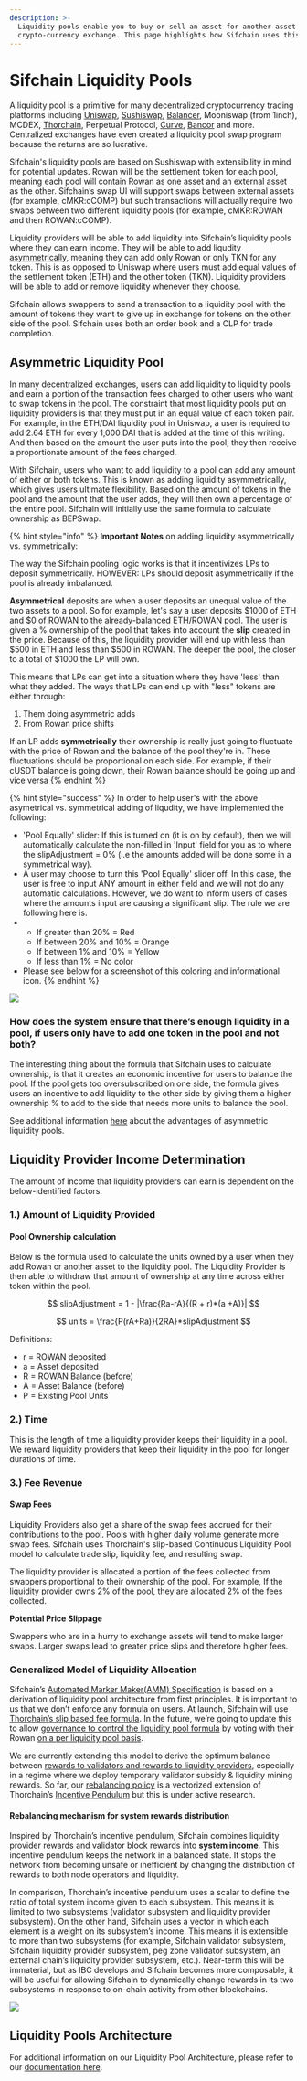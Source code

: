 ```yaml
---
description: >-
  Liquidity pools enable you to buy or sell an asset for another asset on a
  crypto-currency exchange. This page highlights how Sifchain uses this concept.
---
```


# Sifchain Liquidity Pools

A liquidity pool is a primitive for many decentralized cryptocurrency trading platforms including [Uniswap](https://docs.ethhub.io/guides/graphical-guide-for-understanding-uniswap), [Sushiswap](https://boxmining.com/sushi/), [Balancer](https://docs.balancer.finance/getting-started/faq#balancer-pools), Mooniswap \(from 1inch\), MCDEX, [Thorchain](https://docs.thorchain.org/how-it-works/continuous-liquidity-pools), Perpetual Protocol, [Curve](https://www.curve.fi/stableswap-paper.pdf), [Bancor](https://support.bancor.network/hc/en-us/articles/360000472072-What-Are-Bancor-Liquidity-Pools-#:~:text=Liquidity%20pools%20perform%20autonomous%2C%20peer,holding%20its%20%E2%80%9Cpool%20token%E2%80%9D.%29) and more. Centralized exchanges have even created a liquidity pool swap program because the returns are so lucrative.‌

Sifchain's liquidity pools are based on Sushiswap with extensibility in mind for potential updates. Rowan will be the settlement token for each pool, meaning each pool will contain Rowan as one asset and an external asset as the other. Sifchain’s swap UI will support swaps between external assets \(for example, cMKR:cCOMP\) but such transactions will actually require two swaps between two different liquidity pools \(for example, cMKR:ROWAN and then ROWAN:cCOMP\).‌

Liquidity providers will be able to add liquidity into Sifchain’s liquidity pools where they can earn income. They will be able to add liqudity [asymmetrically](https://medium.com/thorchain/asymmetric-withdrawals-on-bepswap-a6924ed2f28b), meaning they can add only Rowan or only TKN for any token. This is as opposed to Uniswap where users must add equal values of the settlement token \(ETH\) and the other token \(TKN\). Liquidity providers will be able to add or remove liquidity whenever they choose.‌

Sifchain allows swappers to send a transaction to a liquidity pool with the amount of tokens they want to give up in exchange for tokens on the other side of the pool. Sifchain uses both an order book and a CLP for trade completion.‌

## Asymmetric Liquidity Pool‌ <a id="asymmetric-liquidity-pool"></a>

In many decentralized exchanges, users can add liquidity to liquidity pools and earn a portion of the transaction fees charged to other users who want to swap tokens in the pool. The constraint that most liquidity pools put on liquidity providers is that they must put in an equal value of each token pair. For example, in the ETH/DAI liquidity pool in Uniswap, a user is required to add 2.64 ETH for every 1,000 DAI that is added at the time of this writing. And then based on the amount the user puts into the pool, they then receive a proportionate amount of the fees charged.‌

With Sifchain, users who want to add liquidity to a pool can add any amount of either or both tokens. This is known as adding liquidity asymmetrically, which gives users ultimate flexibility. Based on the amount of tokens in the pool and the amount that the user adds, they will then own a percentage of the entire pool. Sifchain will initially use the same formula to calculate ownership as BEPSwap.

{% hint style="info" %}
**Important Notes** on adding liquidity asymmetrically vs. symmetrically:

The way the Sifchain pooling logic works is that it incentivizes LPs to deposit symmetrically. HOWEVER: LPs should deposit asymmetrically if the pool is already imbalanced. 

**Asymmetrical** deposits are when a user deposits an unequal value of the two assets to a pool. So for example, let's say a user deposits $1000 of ETH and $0 of ROWAN to the already-balanced ETH/ROWAN pool. The user is given a % ownership of the pool that takes into account the **slip** created in the price. Because of this, the liquidity provider will end up with less than $500 in ETH and less than $500 in ROWAN. The deeper the pool, the closer to a total of $1000 the LP will own.

This means that LPs can get into a situation where they have 'less' than what they added. The ways that LPs can end up with "less" tokens are either through:

1. Them doing asymmetric adds 
2. From Rowan price shifts

If an LP adds **symmetrically** their ownership is really just going to fluctuate with the price of Rowan and the balance of the pool they're in. These fluctuations should be proportional on each side. For example, if their cUSDT balance is going down, their Rowan balance should be going up and vice versa 
{% endhint %}

{% hint style="success" %}
In order to help user's with the above asymetrical vs. symmetrical adding of liqudity, we have implemented the following:

* 'Pool Equally' slider: If this is turned on \(it is on by default\), then we will automatically calculate the non-filled in 'Input' field for you as to where the slipAdjustment = 0% \(i.e the amounts added will be done some in a symmetrical way\). 
* A user may choose to turn this 'Pool Equally' slider off. In this case, the user is free to input ANY amount in either field and we will not do any automatic calculations. However, we do want to inform users of cases where the amounts input are causing a significant slip. The rule we are following here is:
* * If greater than 20% = Red
  * If between 20% and 10% = Orange
  * If between 1% and 10% = Yellow
  * If less than 1% = No color
* Please see below for a screenshot of this coloring and informational icon.
{% endhint %}

![](../.gitbook/assets/screen-shot-2021-03-18-at-10.50.05-am.png)

### **How does the system ensure that there’s enough liquidity in a pool, if users only have to add one token in the pool and not both?**

The interesting thing about the formula that Sifchain uses to calculate ownership, is that it creates an economic incentive for users to balance the pool. If the pool gets too oversubscribed on one side, the formula gives users an incentive to add liquidity to the other side by giving them a higher ownership % to add to the side that needs more units to balance the pool.

See additional information [here](https://medium.com/sifchain-finance/sifchain-technical-introduction-advantages-of-an-asymmetric-liquidity-pool-93bedae3986c) about the advantages of asymmetric liquidity pools.

## Liquidity Provider Income Determination

The amount of income that liquidity providers can earn is dependent on the below-identified factors.

### 1.\) Amount of Liquidity Provided

#### Pool Ownership calculation

Below is the formula used to calculate the units owned by a user when they add Rowan or another asset to the liquidity pool. The Liquidity Provider is then able to withdraw that amount of ownership at any time across either token within the pool.

$$
slipAdjustment = 1 - |\frac{Ra-rA}{(R + r)*(a +A)}|
$$

$$
units = \frac{P(rA+Ra)}{2RA}*slipAdjustment
$$

Definitions:

* r = ROWAN deposited
* a = Asset deposited
* R = ROWAN Balance \(before\)
* A = Asset Balance \(before\)
* P = Existing Pool Units

### 2.\) Time

This is the length of time a liquidity provider keeps their liquidity in a pool. We reward liquidity providers that keep their liquidity in the pool for longer durations of time.

### **3.\)** Fee Revenue

#### Swap Fees

Liquidity Providers also get a share of the swap fees accrued for their contributions to the pool. Pools with higher daily volume generate more swap fees. Sifchain uses Thorchain's slip-based Continuous Liquidity Pool model to calculate trade slip, liquidity fee, and resulting swap.

The liquidity provider is allocated a portion of the fees collected from swappers proportional to their ownership of the pool. For example, If the liquidity provider owns 2% of the pool, they are allocated 2% of the fees collected.

**Potential Price Slippage**

Swappers who are in a hurry to exchange assets will tend to make larger swaps. Larger swaps lead to greater price slips and therefore higher fees.

### Generalized Model of Liquidity Allocation

Sifchain’s [Automated Marker Maker\(AMM\) Specification](https://hackmd.io/6VK2LSYjRTyeNCoHpVt2hg) is based on a derivation of liquidity pool architecture from first principles. It is important to us that we don’t enforce any formula on users. At launch, Sifchain will use [Thorchain’s slip based fee formula](https://docs.thorchain.org/how-it-works/continuous-liquidity-pools#slip-based-fee-model-clp). In the future, we’re going to update this to allow [governance to control the liquidity pool formula](https://twitter.com/sifchain/status/1319358940090560512?s=20) by voting with their Rowan [on a per liquidity pool basis](https://twitter.com/sifchain/status/1319361777616838659?s=20).

We are currently extending this model to derive the optimum balance between [rewards to validators and rewards to liquidity providers](https://twitter.com/sifchain/status/1320954306632118272?s=20), especially in a regime where we deploy temporary validator subsidy & liquidity mining rewards. So far, our [rebalancing policy](https://hackmd.io/@shrutiappiah/r1itFRrPv) is a vectorized extension of Thorchain’s [Incentive Pendulum](https://docs.thorchain.org/how-it-works/incentive-pendulum) but this is under active research.

#### Rebalancing mechanism for system rewards distribution

Inspired by Thorchain’s incentive pendulum, Sifchain combines liquidity provider rewards and validator block rewards into **system income**. This incentive pendulum keeps the network in a balanced state. It stops the network from becoming unsafe or inefficient by changing the distribution of rewards to both node operators and liquidity.

In comparison, Thorchain’s incentive pendulum uses a scalar to define the ratio of total system income given to each subsystem. This means it is limited to two subsystems \(validator subsystem and liquidity provider subsystem\). On the other hand, Sifchain uses a vector in which each element is a weight on its subsystem’s income. This means it is extensible to more than two subsystems \(for example, Sifchain validator subsystem, Sifchain liquidity provider subsystem, peg zone validator subsystem, an external chain’s liquidity provider subsystem, etc.\). Near-term this will be immaterial, but as IBC develops and Sifchain becomes more composable, it will be useful for allowing Sifchain to dynamically change rewards in its two subsystems in response to on-chain activity from other blockchains.

![](../.gitbook/assets/screen-shot-2021-01-20-at-12.08.55-pm.png)

## Liquidity Pools Architecture‌ <a id="liquidity-pools-architecture"></a>

For additional information on our Liquidity Pool Architecture, please refer to our [documentation here](https://github.com/Sifchain/sifnode/blob/develop/docs/clp/Liquidity%20Pools%20Architecture.md).

